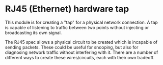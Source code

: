 # RJ45 (Ethernet) hardware tap

This module is for creating a "tap" for a physical network connection.
A tap is capable of listening to traffic between two points without injecting or broadcasting its own signal.

The RJ45 spec allows a physical circuit to be created which is incapable of sending packets.
These could be useful for snooping, but also for diagnosing network traffic without interfering with it.
There are a number of different ways to create these wires/circuits, each with their own tradeoff.
